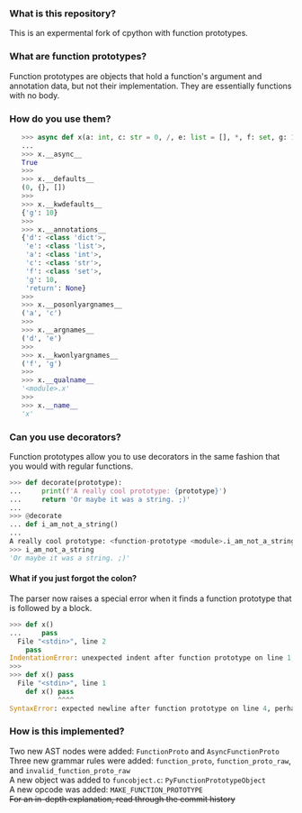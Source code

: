 ### What is this repository?
This is an expermental fork of cpython with function prototypes.

### What are function prototypes?
Function prototypes are objects that hold a function's argument and annotation
data, but not their implementation. They are essentially functions with no body.

### How do you use them?
```py
   >>> async def x(a: int, c: str = 0, /, e: list = [], *, f: set, g: 10 = 10) -> None
   ...
   >>> x.__async__
   True
   >>>
   >>> x.__defaults__
   (0, {}, [])
   >>>
   >>> x.__kwdefaults__
   {'g': 10}
   >>>
   >>> x.__annotations__
   {'d': <class 'dict'>,
    'e': <class 'list'>,
    'a': <class 'int'>,
    'c': <class 'str'>,
    'f': <class 'set'>,
    'g': 10,
    'return': None}
   >>>
   >>> x.__posonlyargnames__
   ('a', 'c')
   >>>
   >>> x.__argnames__
   ('d', 'e')
   >>>
   >>> x.__kwonlyargnames__
   ('f', 'g')
   >>>
   >>> x.__qualname__
   '<module>.x'
   >>>
   >>> x.__name__
   'x'
```

### Can you use decorators?
Function prototypes allow you to use decorators in the same fashion that you would with regular functions.

```py
>>> def decorate(prototype):
...     print(f'A really cool prototype: {prototype}')
...     return 'Or maybe it was a string. ;)'
...
>>> @decorate
... def i_am_not_a_string()
...
A really cool prototype: <function-prototype <module>.i_am_not_a_string at 0x00000211AECC14F0>
>>> i_am_not_a_string
'Or maybe it was a string. ;)'
```

#### What if you just forgot the colon?
The parser now raises a special error when it finds a function prototype that is followed by a block.

```py
>>> def x()
...     pass
  File "<stdin>", line 2
    pass
IndentationError: unexpected indent after function prototype on line 1, parhaps you forgot a ":"?
>>>
>>> def x() pass
  File "<stdin>", line 1
    def x() pass
            ^^^^
SyntaxError: expected newline after function prototype on line 4, perhaps you forgot a ":"?
```

### How is this implemented?
Two new AST nodes were added: `FunctionProto` and `AsyncFunctionProto` \
Three new grammar rules were added: `function_proto`, `function_proto_raw`, and `invalid_function_proto_raw` \
A new object was added to `funcobject.c`: `PyFunctionPrototypeObject` \
A new opcode was added: `MAKE_FUNCTION_PROTOTYPE` \
~~For an in-depth explanation, read through the commit history~~
